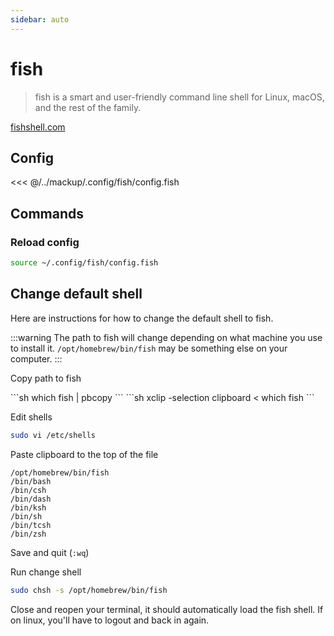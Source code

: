 ```yaml
---
sidebar: auto
---
```


# fish

> fish is a smart and user-friendly command line shell for Linux, macOS, and the rest of the family.

[fishshell.com](http://fishshell.com)

## Config

<<< @/../mackup/.config/fish/config.fish

## Commands

### Reload config

```sh
source ~/.config/fish/config.fish
```

## Change default shell

Here are instructions for how to change the default shell to fish.

:::warning
The path to fish will change depending on what machine you use to install it. `/opt/homebrew/bin/fish` may be something else on your computer.
:::

Copy path to fish

<code-group>
<code-block title="macOS">
```sh
which fish | pbcopy
```
</code-block>

<code-block title="linux">
```sh
xclip -selection clipboard < which fish
```
</code-block>
</code-group>

Edit shells
```sh
sudo vi /etc/shells
```

Paste clipboard to the top of the file

```sh{1}
/opt/homebrew/bin/fish
/bin/bash
/bin/csh
/bin/dash
/bin/ksh
/bin/sh
/bin/tcsh
/bin/zsh
```

Save and quit (`:wq`)

Run change shell
```sh
sudo chsh -s /opt/homebrew/bin/fish
```

Close and reopen your terminal, it should automatically load the fish shell. If on linux, you'll have to logout and back in again.


